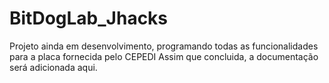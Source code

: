 # BitDogLab_Jhacks
Projeto ainda em desenvolvimento, programando todas as funcionalidades para a placa fornecida pelo CEPEDI
Assim que concluida, a documentação será adicionada aqui.